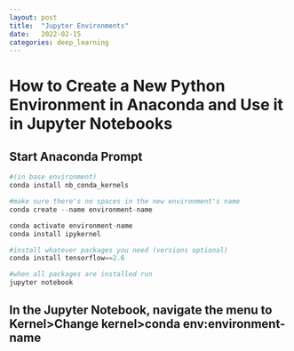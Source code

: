 ```yaml
---
layout: post
title:  "Jupyter Environments"
date:   2022-02-15
categories: deep_learning
---
```

# How to Create a New Python Environment in Anaconda and Use it in Jupyter Notebooks

## Start Anaconda Prompt


```python
#(in base environment) 
conda install nb_conda_kernels

#make sure there's no spaces in the new environment's name
conda create --name environment-name 

conda activate environment-name
conda install ipykernel

#install whatever packages you need (versions optional)
conda install tensorflow==2.6

#when all packages are installed run
jupyter notebook
```

## In the Jupyter Notebook, navigate the menu to Kernel>Change kernel>conda env:environment-name
